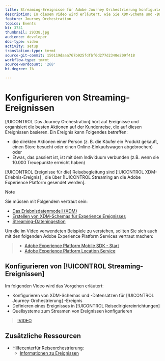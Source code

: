 ```yaml
---
title: Streaming-Ereignisse für Adobe Journey Orchestrierung konfigurieren
description: In diesem Video wird erläutert, wie Sie XDM-Schema und -Datensätze für Ereignisse für die Journey Orchestration konfigurieren, ein Ereignis im Journey Orchestration definieren und Quellsysteme zum Streamen von Ereignissen konfigurieren.
feature: Journey Orchestration
topics: Events
kt: 3731
thumbnail: 29338.jpg
audience: developer
doc-type: video
activity: setup
translation-type: tm+mt
source-git-commit: 150119daaa767b925fdfbf6d277d2340e209f418
workflow-type: tm+mt
source-wordcount: '268'
ht-degree: 1%

---
```



# Konfigurieren von Streaming-Ereignissen

[!UICONTROL Das Journey Orchestration] hört auf Ereignisse und organisiert die besten Aktionen auf der Kundenreise, die auf diesen Ereignissen basieren. Ein Ereignis kann Folgendes betreffen:

* die direkten Aktionen einer Person (z. B. die Käufer ein Produkt gekauft, einen Store besucht oder einen Online-Einkaufswagen abgebrochen) oder
* Etwas, das passiert ist, ist mit dem Individuum verbunden (z.B. wenn sie 10.000 Treuepunkte erreicht haben)

[!UICONTROL Ereignisse für die] Reisebegleitung sind [!UICONTROL XDM-Erlebnis-Ereignis] , die über [!UICONTROL Streaming an die Adobe Experience Platform gesendet werden].

>[!NOTE]
>Sie müssen mit Folgendem vertraut sein:
>
>* [Das Erlebnisdatenmodell (XDM)](https://docs.adobe.com/content/help/en/platform-learn/tutorials/schemas/understanding-the-xdm-system-and-experience-data-model.html)
>* [Erstellen von XDM-Schemas für Experience Ereignisses](https://docs.adobe.com/content/help/en/platform-learn/tutorials/schemas/create-your-first-schema-with-out-of-the-box-components.html)
>* [Streaming-Dateningestion](https://docs.adobe.com/content/help/en/platform-learn/tutorials/data-ingestion/understanding-streaming-ingestion.html)
>
>
Um die im Video verwendeten Beispiele zu verstehen, sollten Sie sich auch mit den folgenden Adobe Experience Platform Services vertraut machen:
>
>* [Adobe Experience Platform Mobile SDK - Start](https://docs.adobe.com/content/help/en/core-services-learn/tutorials/launch-mobile/understanding-the-mobile-sdks.html)
>* [Adobe Experience Platform Location Service](https://docs.adobe.com/content/help/en/places/using/home.html)
>



## Konfigurieren von [!UICONTROL Streaming-Ereignissen]

Im folgenden Video wird das Vorgehen erläutert:

* Konfigurieren von XDM-Schemas und -Datensätzen für [!UICONTROL Journey-Orchestrierung] -Ereignis
* Definieren eines Ereignisses in [!UICONTROL Reisedirigiereinrichtungen]
* Quellsysteme zum Streamen von Ereignissen konfigurieren

>[!VIDEO](https://video.tv.adobe.com/v/29338?quality=12)

## Zusätzliche Ressourcen

* [Hilfecenter](https://docs.adobe.com/content/help/en/journeys/using/journey-orchestration-home.html)für Reiseorchestrierung:
   * [Informationen zu Ereignissen](https://docs.adobe.com/content/help/en/journeys/using/events-journeys/about-events.html)
